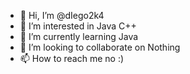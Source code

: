 - 👋 Hi, I’m @dIego2k4
- 👀 I’m interested in Java C++
- 🌱 I’m currently learning Java
- 💞️ I’m looking to collaborate on Nothing
- 📫 How to reach me no :)

<!---
dIego2k4/dIego2k4 is a ✨ special ✨ repository because its `README.md` (this file) appears on your GitHub profile.
You can click the Preview link to take a look at your changes.
--->
